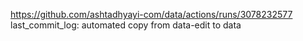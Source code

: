 https://github.com/ashtadhyayi-com/data/actions/runs/3078232577
last_commit_log: automated copy from data-edit to data